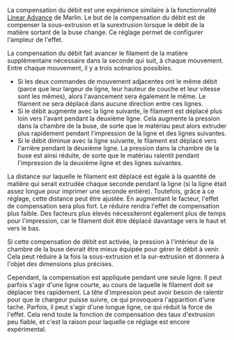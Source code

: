La compensation du débit est une expérience similaire à la fonctionnalité [Linear Advance](http://marlinfw.org/docs/features/lin_advance.html) de Marlin. Le but de la compensation du débit est de compenser la sous-extrusion et la surextrusion lorsque le débit de la matière sortant de la buse change. Ce réglage permet de configurer l'ampleur de l'effet.

La compensation du débit fait avancer le filament de la matière supplémentaire nécessaire dans la seconde qui suit, à chaque mouvement. Entre chaque mouvement, il y a trois scénarios possibles.
* Si les deux commandes de mouvement adjacentes ont le même débit (parce que leur largeur de ligne, leur hauteur de couche et leur vitesse sont les mêmes), alors l'avancement sera également le même. Le filament ne sera déplacé dans aucune direction entre ces lignes.
* Si le débit augmente avec la ligne suivante, le filament est déplacé plus loin vers l'avant pendant la deuxième ligne. Cela augmente la pression dans la chambre de la buse, de sorte que le matériau peut alors extruder plus rapidement pendant l'impression de la ligne et des lignes suivantes.
* Si le débit diminue avec la ligne suivante, le filament est déplacé vers l'arrière pendant la deuxième ligne. La pression dans la chambre de la buse est ainsi réduite, de sorte que le matériau ralentit pendant l'impression de la deuxième ligne et des lignes suivantes.

La distance sur laquelle le filament est déplacé est égale à la quantité de matière qui serait extrudée chaque seconde pendant la ligne (si la ligne était assez longue pour imprimer une seconde entière). Toutefois, grâce à ce réglage, cette distance peut être ajustée. En augmentant le facteur, l'effet de compensation sera plus fort. Le réduire rendra l'effet de compensation plus faible. Des facteurs plus élevés nécessiteront également plus de temps pour l'impression, car le filament doit être déplacé davantage vers le haut et vers le bas.

Si cette compensation de débit est activée, la pression à l'intérieur de la chambre de la buse devrait être mieux équipée pour gérer le débit à venir. Cela peut réduire à la fois la sous-extrusion et la sur-extrusion et donnera à l'objet des dimensions plus précises.

Cependant, la compensation est appliquée pendant une seule ligne. Il peut parfois s'agir d'une ligne courte, au cours de laquelle le filament doit se déplacer très rapidement. La tête d'impression peut avoir besoin de ralentir pour que le chargeur puisse suivre, ce qui provoquera l'apparition d'une tache. Parfois, il peut s'agir d'une longue ligne, ce qui réduit la force de l'effet. Cela rend toute la fonction de compensation des taux d'extrusion peu fiable, et c'est la raison pour laquelle ce réglage est encore expérimental.
